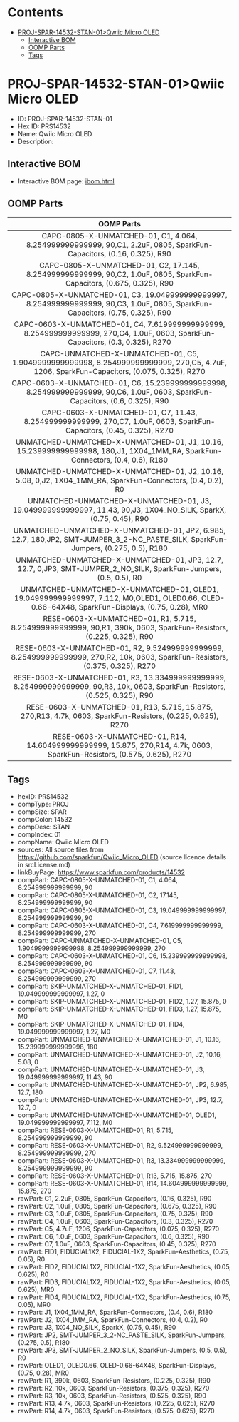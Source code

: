 



Contents
========

* [PROJ-SPAR-14532-STAN-01>Qwiic Micro OLED](#proj-spar-14532-stan-01qwiic-micro-oled)
	* [Interactive BOM](#interactive-bom)
	* [OOMP Parts](#oomp-parts)
	* [Tags](#tags)

# PROJ-SPAR-14532-STAN-01>Qwiic Micro OLED

- ID: PROJ-SPAR-14532-STAN-01
- Hex ID: PRS14532
- Name: Qwiic Micro OLED
- Description: 

## Interactive BOM

- Interactive BOM page: [ibom.html](kicad/bom/ibom.html)

## OOMP Parts
  

|OOMP Parts|
| :---: |
|CAPC-0805-X-UNMATCHED-01, C1, 4.064, 8.254999999999999, 90,C1, 2.2uF, 0805, SparkFun-Capacitors, (0.16, 0.325), R90|
|CAPC-0805-X-UNMATCHED-01, C2, 17.145, 8.254999999999999, 90,C2, 1.0uF, 0805, SparkFun-Capacitors, (0.675, 0.325), R90|
|CAPC-0805-X-UNMATCHED-01, C3, 19.049999999999997, 8.254999999999999, 90,C3, 1.0uF, 0805, SparkFun-Capacitors, (0.75, 0.325), R90|
|CAPC-0603-X-UNMATCHED-01, C4, 7.619999999999999, 8.254999999999999, 270,C4, 1.0uF, 0603, SparkFun-Capacitors, (0.3, 0.325), R270|
|CAPC-UNMATCHED-X-UNMATCHED-01, C5, 1.9049999999999998, 8.254999999999999, 270,C5, 4.7uF, 1206, SparkFun-Capacitors, (0.075, 0.325), R270|
|CAPC-0603-X-UNMATCHED-01, C6, 15.239999999999998, 8.254999999999999, 90,C6, 1.0uF, 0603, SparkFun-Capacitors, (0.6, 0.325), R90|
|CAPC-0603-X-UNMATCHED-01, C7, 11.43, 8.254999999999999, 270,C7, 1.0uF, 0603, SparkFun-Capacitors, (0.45, 0.325), R270|
|UNMATCHED-UNMATCHED-X-UNMATCHED-01, J1, 10.16, 15.239999999999998, 180,J1, 1X04_1MM_RA, SparkFun-Connectors, (0.4, 0.6), R180|
|UNMATCHED-UNMATCHED-X-UNMATCHED-01, J2, 10.16, 5.08, 0,J2, 1X04_1MM_RA, SparkFun-Connectors, (0.4, 0.2), R0|
|UNMATCHED-UNMATCHED-X-UNMATCHED-01, J3, 19.049999999999997, 11.43, 90,J3, 1X04_NO_SILK, SparkX, (0.75, 0.45), R90|
|UNMATCHED-UNMATCHED-X-UNMATCHED-01, JP2, 6.985, 12.7, 180,JP2, SMT-JUMPER_3_2-NC_PASTE_SILK, SparkFun-Jumpers, (0.275, 0.5), R180|
|UNMATCHED-UNMATCHED-X-UNMATCHED-01, JP3, 12.7, 12.7, 0,JP3, SMT-JUMPER_2_NO_SILK, SparkFun-Jumpers, (0.5, 0.5), R0|
|UNMATCHED-UNMATCHED-X-UNMATCHED-01, OLED1, 19.049999999999997, 7.112, M0,OLED1, OLED0.66, OLED-0.66-64X48, SparkFun-Displays, (0.75, 0.28), MR0|
|RESE-0603-X-UNMATCHED-01, R1, 5.715, 8.254999999999999, 90,R1, 390k, 0603, SparkFun-Resistors, (0.225, 0.325), R90|
|RESE-0603-X-UNMATCHED-01, R2, 9.524999999999999, 8.254999999999999, 270,R2, 10k, 0603, SparkFun-Resistors, (0.375, 0.325), R270|
|RESE-0603-X-UNMATCHED-01, R3, 13.334999999999999, 8.254999999999999, 90,R3, 10k, 0603, SparkFun-Resistors, (0.525, 0.325), R90|
|RESE-0603-X-UNMATCHED-01, R13, 5.715, 15.875, 270,R13, 4.7k, 0603, SparkFun-Resistors, (0.225, 0.625), R270|
|RESE-0603-X-UNMATCHED-01, R14, 14.604999999999999, 15.875, 270,R14, 4.7k, 0603, SparkFun-Resistors, (0.575, 0.625), R270|

## Tags

- hexID: PRS14532
- oompType: PROJ
- oompSize: SPAR
- oompColor: 14532
- oompDesc: STAN
- oompIndex: 01
- oompName: Qwiic Micro OLED
- sources: All source files from https://github.com/sparkfun/Qwiic_Micro_OLED (source licence details in srcLicense.md)
- linkBuyPage: https://www.sparkfun.com/products/14532
- oompPart: CAPC-0805-X-UNMATCHED-01, C1, 4.064, 8.254999999999999, 90
- oompPart: CAPC-0805-X-UNMATCHED-01, C2, 17.145, 8.254999999999999, 90
- oompPart: CAPC-0805-X-UNMATCHED-01, C3, 19.049999999999997, 8.254999999999999, 90
- oompPart: CAPC-0603-X-UNMATCHED-01, C4, 7.619999999999999, 8.254999999999999, 270
- oompPart: CAPC-UNMATCHED-X-UNMATCHED-01, C5, 1.9049999999999998, 8.254999999999999, 270
- oompPart: CAPC-0603-X-UNMATCHED-01, C6, 15.239999999999998, 8.254999999999999, 90
- oompPart: CAPC-0603-X-UNMATCHED-01, C7, 11.43, 8.254999999999999, 270
- oompPart: SKIP-UNMATCHED-X-UNMATCHED-01, FID1, 19.049999999999997, 1.27, 0
- oompPart: SKIP-UNMATCHED-X-UNMATCHED-01, FID2, 1.27, 15.875, 0
- oompPart: SKIP-UNMATCHED-X-UNMATCHED-01, FID3, 1.27, 15.875, M0
- oompPart: SKIP-UNMATCHED-X-UNMATCHED-01, FID4, 19.049999999999997, 1.27, M0
- oompPart: UNMATCHED-UNMATCHED-X-UNMATCHED-01, J1, 10.16, 15.239999999999998, 180
- oompPart: UNMATCHED-UNMATCHED-X-UNMATCHED-01, J2, 10.16, 5.08, 0
- oompPart: UNMATCHED-UNMATCHED-X-UNMATCHED-01, J3, 19.049999999999997, 11.43, 90
- oompPart: UNMATCHED-UNMATCHED-X-UNMATCHED-01, JP2, 6.985, 12.7, 180
- oompPart: UNMATCHED-UNMATCHED-X-UNMATCHED-01, JP3, 12.7, 12.7, 0
- oompPart: UNMATCHED-UNMATCHED-X-UNMATCHED-01, OLED1, 19.049999999999997, 7.112, M0
- oompPart: RESE-0603-X-UNMATCHED-01, R1, 5.715, 8.254999999999999, 90
- oompPart: RESE-0603-X-UNMATCHED-01, R2, 9.524999999999999, 8.254999999999999, 270
- oompPart: RESE-0603-X-UNMATCHED-01, R3, 13.334999999999999, 8.254999999999999, 90
- oompPart: RESE-0603-X-UNMATCHED-01, R13, 5.715, 15.875, 270
- oompPart: RESE-0603-X-UNMATCHED-01, R14, 14.604999999999999, 15.875, 270
- rawPart: C1, 2.2uF, 0805, SparkFun-Capacitors, (0.16, 0.325), R90
- rawPart: C2, 1.0uF, 0805, SparkFun-Capacitors, (0.675, 0.325), R90
- rawPart: C3, 1.0uF, 0805, SparkFun-Capacitors, (0.75, 0.325), R90
- rawPart: C4, 1.0uF, 0603, SparkFun-Capacitors, (0.3, 0.325), R270
- rawPart: C5, 4.7uF, 1206, SparkFun-Capacitors, (0.075, 0.325), R270
- rawPart: C6, 1.0uF, 0603, SparkFun-Capacitors, (0.6, 0.325), R90
- rawPart: C7, 1.0uF, 0603, SparkFun-Capacitors, (0.45, 0.325), R270
- rawPart: FID1, FIDUCIAL1X2, FIDUCIAL-1X2, SparkFun-Aesthetics, (0.75, 0.05), R0
- rawPart: FID2, FIDUCIAL1X2, FIDUCIAL-1X2, SparkFun-Aesthetics, (0.05, 0.625), R0
- rawPart: FID3, FIDUCIAL1X2, FIDUCIAL-1X2, SparkFun-Aesthetics, (0.05, 0.625), MR0
- rawPart: FID4, FIDUCIAL1X2, FIDUCIAL-1X2, SparkFun-Aesthetics, (0.75, 0.05), MR0
- rawPart: J1, 1X04_1MM_RA, SparkFun-Connectors, (0.4, 0.6), R180
- rawPart: J2, 1X04_1MM_RA, SparkFun-Connectors, (0.4, 0.2), R0
- rawPart: J3, 1X04_NO_SILK, SparkX, (0.75, 0.45), R90
- rawPart: JP2, SMT-JUMPER_3_2-NC_PASTE_SILK, SparkFun-Jumpers, (0.275, 0.5), R180
- rawPart: JP3, SMT-JUMPER_2_NO_SILK, SparkFun-Jumpers, (0.5, 0.5), R0
- rawPart: OLED1, OLED0.66, OLED-0.66-64X48, SparkFun-Displays, (0.75, 0.28), MR0
- rawPart: R1, 390k, 0603, SparkFun-Resistors, (0.225, 0.325), R90
- rawPart: R2, 10k, 0603, SparkFun-Resistors, (0.375, 0.325), R270
- rawPart: R3, 10k, 0603, SparkFun-Resistors, (0.525, 0.325), R90
- rawPart: R13, 4.7k, 0603, SparkFun-Resistors, (0.225, 0.625), R270
- rawPart: R14, 4.7k, 0603, SparkFun-Resistors, (0.575, 0.625), R270
